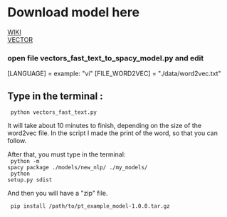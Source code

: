 # Download model here

[WIKI](https://fasttext.cc/docs/en/pretrained-vectors.html) <br>
[VECTOR](https://fasttext.cc/docs/en/crawl-vectors.html)
### open file vectors_fast_text_to_spacy_model.py and edit
[LANGUAGE] = example: "vi"
[FILE_WORD2VEC] = "./data/word2vec.txt"

## Type in the terminal :
<code> python vectors_fast_text.py </code>

It will take about 10 minutes to finish, depending on the size of the word2vec file. In the script I made the print of the word, so that you can follow.

After that, you must type in the terminal: <br>
<code> python -m spacy package ./models/new_nlp/ ./my_models/ </code><br>
<code> python setup.py sdist </code><br>

And then you will have a "zip" file.

<code> pip install /path/to/pt_example_model-1.0.0.tar.gz </code>

